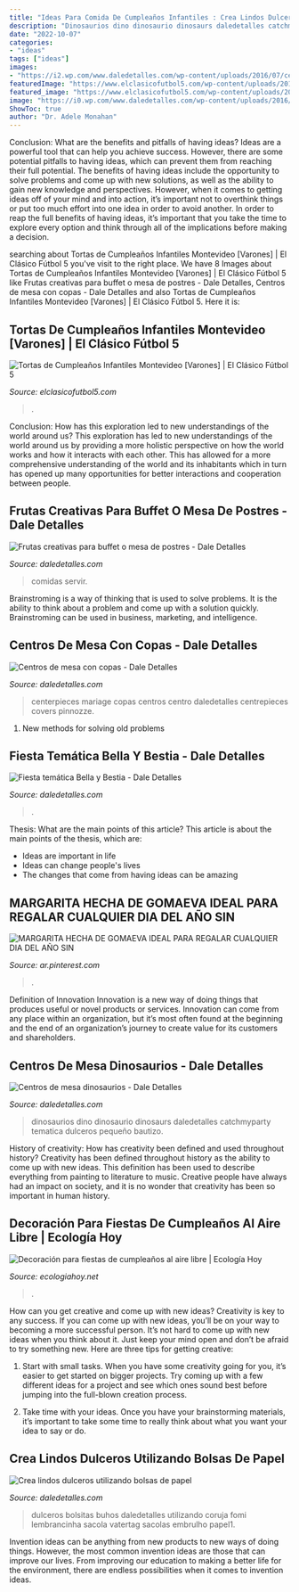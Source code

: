 ```yaml
---
title: "Ideas Para Comida De Cumpleaños Infantiles : Crea Lindos Dulceros Utilizando Bolsas De Papel"
description: "Dinosaurios dino dinosaurio dinosaurs daledetalles catchmyparty tematica dulceros pequeño bautizo"
date: "2022-10-07"
categories:
- "ideas"
tags: ["ideas"]
images:
- "https://i2.wp.com/www.daledetalles.com/wp-content/uploads/2016/07/centro-de-mesa-con-copas16.jpg"
featuredImage: "https://www.elclasicofutbol5.com/wp-content/uploads/2015/04/tortas-futbol-15.jpg"
featured_image: "https://www.elclasicofutbol5.com/wp-content/uploads/2015/04/tortas-futbol-15.jpg"
image: "https://i0.wp.com/www.daledetalles.com/wp-content/uploads/2016/09/fruta-creativa3.jpg"
ShowToc: true
author: "Dr. Adele Monahan"
---
```



Conclusion: What are the benefits and pitfalls of having ideas?
Ideas are a powerful tool that can help you achieve success. However, there are some potential pitfalls to having ideas, which can prevent them from reaching their full potential. The benefits of having ideas include the opportunity to solve problems and come up with new solutions, as well as the ability to gain new knowledge and perspectives. However, when it comes to getting ideas off of your mind and into action, it’s important not to overthink things or put too much effort into one idea in order to avoid another. In order to reap the full benefits of having ideas, it’s important that you take the time to explore every option and think through all of the implications before making a decision.

	

		
searching about Tortas de Cumpleaños Infantiles Montevideo [Varones] | El Clásico Fútbol 5 you've visit to the right place. We have 8 Images about Tortas de Cumpleaños Infantiles Montevideo [Varones] | El Clásico Fútbol 5 like Frutas creativas para buffet o mesa de postres - Dale Detalles, Centros de mesa con copas - Dale Detalles and also Tortas de Cumpleaños Infantiles Montevideo [Varones] | El Clásico Fútbol 5. Here it is:
		
    
## Tortas De Cumpleaños Infantiles Montevideo [Varones] | El Clásico Fútbol 5

<img loading=lazy src="https://www.elclasicofutbol5.com/wp-content/uploads/2015/04/tortas-futbol-15.jpg" onerror="this.onerror=null;this.src='https://tse2.mm.bing.net/th?id=OIP.WDxeOuKJLtA-b2_BZfrRigHaHa&amp;pid=15.1';" alt="Tortas de Cumpleaños Infantiles Montevideo [Varones] | El Clásico Fútbol 5">

_Source: elclasicofutbol5.com_

>. 

	

Conclusion: How has this exploration led to new understandings of the world around us?
This exploration has led to new understandings of the world around us by providing a more holistic perspective on how the world works and how it interacts with each other. This has allowed for a more comprehensive understanding of the world and its inhabitants which in turn has opened up many opportunities for better interactions and cooperation between people.

    
## Frutas Creativas Para Buffet O Mesa De Postres - Dale Detalles

<img loading=lazy src="https://i0.wp.com/www.daledetalles.com/wp-content/uploads/2016/09/fruta-creativa3.jpg" onerror="this.onerror=null;this.src='https://tse4.mm.bing.net/th?id=OIP.hTVVxN9xlc3YcO6-xVRp3QHaE6&amp;pid=15.1';" alt="Frutas creativas para buffet o mesa de postres - Dale Detalles">

_Source: daledetalles.com_

>comidas servir. 

	

Brainstroming is a way of thinking that is used to solve problems. It is the ability to think about a problem and come up with a solution quickly. Brainstroming can be used in business, marketing, and intelligence.

    
## Centros De Mesa Con Copas - Dale Detalles

<img loading=lazy src="https://i2.wp.com/www.daledetalles.com/wp-content/uploads/2016/07/centro-de-mesa-con-copas16.jpg" onerror="this.onerror=null;this.src='https://tse1.mm.bing.net/th?id=OIP.rjmXh0Tis2vCXLHTnhoq6AHaJ3&amp;pid=15.1';" alt="Centros de mesa con copas - Dale Detalles">

_Source: daledetalles.com_

>centerpieces mariage copas centros centro daledetalles centrepieces covers pinnozze. 

	

1. New methods for solving old problems

    
## Fiesta Temática Bella Y Bestia - Dale Detalles

<img loading=lazy src="https://i0.wp.com/www.daledetalles.com/wp-content/uploads/2016/01/19.jpg" onerror="this.onerror=null;this.src='https://tse2.mm.bing.net/th?id=OIP.4K_OS7gIzsSQbkOOZ00NWQHaJ4&amp;pid=15.1';" alt="Fiesta temática Bella y Bestia - Dale Detalles">

_Source: daledetalles.com_

>. 

	

Thesis: What are the main points of this article?
This article is about the main points of the thesis, which are: 
- Ideas are important in life
- Ideas can change people's lives
- The changes that come from having ideas can be amazing

    
## MARGARITA HECHA DE GOMAEVA IDEAL PARA REGALAR CUALQUIER DIA DEL AÑO SIN

<img loading=lazy src="https://i.pinimg.com/736x/91/8a/32/918a32ac050969acc21fd5a3f010378b--margarita.jpg" onerror="this.onerror=null;this.src='https://tse4.mm.bing.net/th?id=OIP.YtBduk8ZJ-ul9jbs2cQ_ggHaJ3&amp;pid=15.1';" alt="MARGARITA HECHA DE GOMAEVA IDEAL PARA REGALAR CUALQUIER DIA DEL AÑO SIN">

_Source: ar.pinterest.com_

>. 

	

Definition of Innovation
Innovation is a new way of doing things that produces useful or novel products or services. Innovation can come from any place within an organization, but it’s most often found at the beginning and the end of an organization’s journey to create value for its customers and shareholders.

    
## Centros De Mesa Dinosaurios - Dale Detalles

<img loading=lazy src="https://i1.wp.com/www.daledetalles.com/wp-content/uploads/2016/03/centro-de-mesa-dinosaurios10.jpg?resize=564,847" onerror="this.onerror=null;this.src='https://tse3.mm.bing.net/th?id=OIP.gXfItqiJxscgiqEvyveqxwHaLH&amp;pid=15.1';" alt="Centros de mesa dinosaurios - Dale Detalles">

_Source: daledetalles.com_

>dinosaurios dino dinosaurio dinosaurs daledetalles catchmyparty tematica dulceros pequeño bautizo. 

	

History of creativity: How has creativity been defined and used throughout history?
Creativity has been defined throughout history as the ability to come up with new ideas. This definition has been used to describe everything from painting to literature to music. Creative people have always had an impact on society, and it is no wonder that creativity has been so important in human history.

    
## Decoración Para Fiestas De Cumpleaños Al Aire Libre | Ecología Hoy

<img loading=lazy src="https://ecologiahoy.net/wp-content/uploads/2017/11/partini-party-table.jpg" onerror="this.onerror=null;this.src='https://tse4.mm.bing.net/th?id=OIP.LJovb-PEJfoAVbMy93JhYQHaLH&amp;pid=15.1';" alt="Decoración para fiestas de cumpleaños al aire libre | Ecología Hoy">

_Source: ecologiahoy.net_

>. 

	

How can you get creative and come up with new ideas?
Creativity is key to any success. If you can come up with new ideas, you’ll be on your way to becoming a more successful person. It’s not hard to come up with new ideas when you think about it. Just keep your mind open and don’t be afraid to try something new. Here are three tips for getting creative:
1. Start with small tasks. When you have some creativity going for you, it’s easier to get started on bigger projects. Try coming up with a few different ideas for a project and see which ones sound best before jumping into the full-blown creation process.

2. Take time with your ideas. Once you have your brainstorming materials, it’s important to take some time to really think about what you want your idea to say or do.

    
## Crea Lindos Dulceros Utilizando Bolsas De Papel

<img loading=lazy src="https://i2.wp.com/www.daledetalles.com/wp-content/uploads/2017/05/bolsas-de-papel1.jpg" onerror="this.onerror=null;this.src='https://tse3.mm.bing.net/th?id=OIP.1ntrnR-gs39M9FqA4iJUzgHaJ4&amp;pid=15.1';" alt="Crea lindos dulceros utilizando bolsas de papel">

_Source: daledetalles.com_

>dulceros bolsitas buhos daledetalles utilizando coruja fomi lembrancinha sacola vatertag sacolas embrulho papel1. 

	

Invention ideas can be anything from new products to new ways of doing things. However, the most common invention ideas are those that can improve our lives. From improving our education to making a better life for the environment, there are endless possibilities when it comes to invention ideas.

